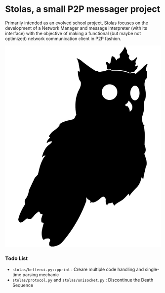 # Stolas, a small P2P messager project

Primarily intended as an evolved school project, [Stolas](https://fr.wikipedia.org/wiki/Stolas) focuses on the development of a Network Manager and message interpreter (with its interface) with the objective of making a functional (but maybe not optimized) network communication client in P2P fashion.

![Stolas](stolas.svg)

### Todo List
 - `stolas/betterui.py::pprint`	:	Creare multiple code handling and single-time parsing mechanic
 - `stolas/protocol.py` and `stolas/unisocket.py` : Discontinue the Death Sequence
